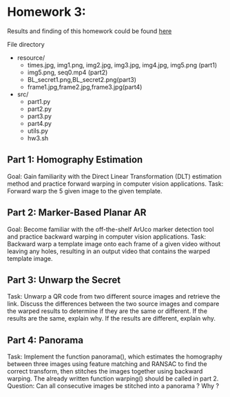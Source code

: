 # Homework 3:
Results and finding of this homework could be found [here](https://github.com/herjanice/computer-vision-course/blob/main/hw3/report_B08902092.pdf)

File directory

- resource/
  - times.jpg, img1.png, img2.jpg, img3.jpg, img4.jpg, img5.png (part1)
  - img5.png, seq0.mp4 (part2)
  - BL_secret1.png,BL_secret2.png(part3)
  - frame1.jpg,frame2.jpg,frame3.jpg(part4)
- src/
  - part1.py
  - part2.py
  - part3.py
  - part4.py
  - utils.py
  - hw3.sh

## Part 1: Homography Estimation
Goal:  Gain familiarity with the Direct Linear Transformation (DLT) estimation method and practice forward warping in computer vision applications.
Task: Forward warp the 5 given image to the given template.

## Part 2: Marker-Based Planar AR
Goal: Become familiar with the off-the-shelf ArUco marker detection tool and practice backward warping in computer vision applications.
Task: Backward warp a template image onto each frame of a given video without leaving any holes, resulting in an output video that contains the warped template image.

## Part 3: Unwarp the Secret
Task: Unwarp a QR code from two different source images and retrieve the link. Discuss the differences between the two source images and compare the warped results to determine if they are the same or different. If the results are the same, explain why. If the results are different, explain why.

## Part 4: Panorama
Task: Implement the function panorama(), which estimates the homography between three images using feature matching and RANSAC to find the correct transform, then stitches the images together using backward warping. The already written function warping() should be called in part 2.
Question: Can all consecutive images be stitched into a panorama ? Why ?
